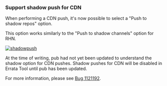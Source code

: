 ### Support shadow push for CDN

When performing a CDN push, it's now possible to select a "Push to shadow repos"
option.

This option works similarly to the "Push to shadow channels" option for RHN.

[![shadowpush](images/3.10.0/shadowpush.png)](images/3.10.0/shadowpush.png)

At the time of writing, pub had not yet been updated to understand the shadow
option for CDN pushes.  Shadow pushes for CDN will be disabled in Errata Tool
until pub has been updated.

For more information, please see
[Bug 1121192](https://bugzilla.redhat.com/show_bug.cgi?id=1121192).
